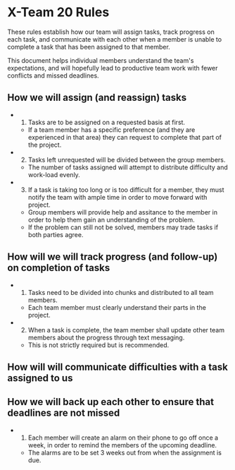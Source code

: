 # X-Team 20 Rules

These rules establish how our team will assign tasks,
track progress on each task, and communicate with each other 
when a member is unable to complete a task that has been assigned to that member.

This document helps individual members understand the team's expectations,
and will hopefully lead to productive team work with fewer conflicts
and missed deadlines.

## How we will assign (and reassign) tasks
* 1. Tasks are to be assigned on a requested basis at first.
   * If a team member has a specific preference (and they are experienced in that area) they can request to complete that part    of the project.
  
* 2. Tasks left unrequested will be divided between the group members. 
    * The number of tasks assigned will attempt to distribute difficulty and work-load evenly.

* 3. If a task is taking too long or is too difficult for a member, they must notify the team with ample time in order to move forward with project.
    * Group members will provide help and assitance to the member in order to help them gain an understanding of the problem.
    * If the problem can still not be solved, members may trade tasks if both parties agree. 



## How will we will track progress (and follow-up) on completion of tasks

* 1. Tasks need to be divided into chunks and distributed to all team members.
  * Each team member must clearly understand their parts in the project.
* 2. When a task is complete, the team member shall update other team members about the progress through text messaging.
  * This is not strictly required but is recommended.

## How will will communicate difficulties with a task assigned to us



## How we will back up each other to ensure that deadlines are not missed
* 1. Each member will create an alarm on their phone to go off once a week, in order to remind the members of the upcoming deadline.
  * The alarms are to be set 3 weeks out from when the assignment is due.






